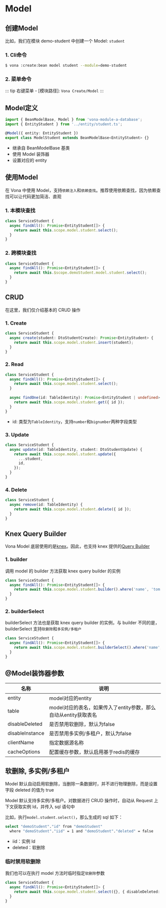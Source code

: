 # Model

## 创建Model

比如，我们在模块 demo-student 中创建一个 Model: `student`

### 1. Cli命令

``` bash
$ vona :create:bean model student --module=demo-student
```

### 2. 菜单命令

::: tip
右键菜单 - [模块路径]: `Vona Create/Model`
:::

## Model定义

``` typescript
import { BeanModelBase, Model } from 'vona-module-a-database';
import { EntityStudent } from '../entity/student.ts';

@Model({ entity: EntityStudent })
export class ModelStudent extends BeanModelBase<EntityStudent> {}
```

- 继承自 BeanModelBase 基类
- 使用 Model 装饰器
- 设置对应的 entity

## 使用Model

在 Vona 中使用 Model，支持`依赖注入`和`依赖查找`。推荐使用依赖查找，因为依赖查找可以让代码更加简洁、直观

### 1. 本模块查找

``` typescript
class ServiceStudent {
  async findAll(): Promise<EntityStudent[]> {
    return await this.scope.model.student.select();
  }
}
```

### 2. 跨模块查找

``` typescript
class ServiceStudent {
  async findAll(): Promise<EntityStudent[]> {
    return await this.$scope.demoStudent.model.student.select();
  }
}
```

## CRUD

在这里，我们仅介绍基本的 CRUD 操作

### 1. Create

``` typescript
class ServiceStudent {
  async create(student: DtoStudentCreate): Promise<EntityStudent> {
    return await this.scope.model.student.insert(student);
  }
}
```

### 2. Read

``` typescript
class ServiceStudent {
  async findAll(): Promise<EntityStudent[]> {
    return await this.scope.model.student.select();
  }
  
  async findOne(id: TableIdentity): Promise<EntityStudent | undefined> {
    return await this.scope.model.student.get({ id });
  }
}
```

- id: 类型为`TableIdentity`，支持`number`和`bignumber`两种字段类型

### 3. Update

``` typescript
class ServiceStudent {
  async update(id: TableIdentity, student: DtoStudentUpdate) {
    return await this.scope.model.student.update({
      ...student,
      id,
    });
  }
}
```

### 4. Delete

``` typescript
class ServiceStudent {
  async remove(id: TableIdentity) {
    return await this.scope.model.student.delete({ id });
  }
}
```

## Knex Query Builder

Vona Model 底层使用的是[knex](https://knexjs.org/)。因此，也支持 knex 提供的[Query Builder](https://knexjs.org/guide/query-builder.html)

### 1. builder

调用 model 的 builder 方法获取 knex query builder 的实例

``` typescript
class ServiceStudent {
  async findAll(): Promise<EntityStudent[]> {
    return await this.scope.model.student.builder().where('name', 'tom').orderBy('name');
  }
}
```

### 2. builderSelect

builderSelect 方法也是获取 knex query builder 的实例，与 builder 不同的是，builderSelect 支持`软删除`和`多实例/多租户`

``` typescript
class ServiceStudent {
  async findAll(): Promise<EntityStudent[]> {
    return await this.scope.model.student.builderSelect().where('name', 'tom').orderBy('name');
  }
}
```

## @Model装饰器参数

|名称|说明|
|--|--|
|entity|model对应的entity|
|table|model对应的表名，如果传入了entity参数，那么自动从entity获取表名|
|disableDeleted|是否禁用软删除，默认为false|
|disableInstance|是否禁用多实例/多租户，默认为false|
|clientName|指定数据源名称|
|cacheOptions|配置缓存参数，默认启用基于redis的缓存|

## 软删除, 多实例/多租户

Model 默认自动启用软删除，当删除一条数据时，并不进行物理删除，而是设置字段 deleted 的值为 true

Model 默认支持多实例/多租户。对数据进行 CRUD 操作时，自动从 Request 上下文获取实例 Id，并传入 sql 语句中

比如，执行`model.student.select()`，那么生成的 sql 如下：

``` bash
select "demoStudent"."id" from "demoStudent" 
  where "demoStudent"."iid" = 1 and "demoStudent"."deleted" = false
```

- iid：实例 Id
- deleted：软删除

### 临时禁用软删除

我们也可以在执行 model 方法时临时指定`软删除`参数

``` typescript
class ServiceStudent {
  async findAll(): Promise<EntityStudent[]> {
    return await this.scope.model.student.select({}, { disableDeleted: true });
  }
}
```
